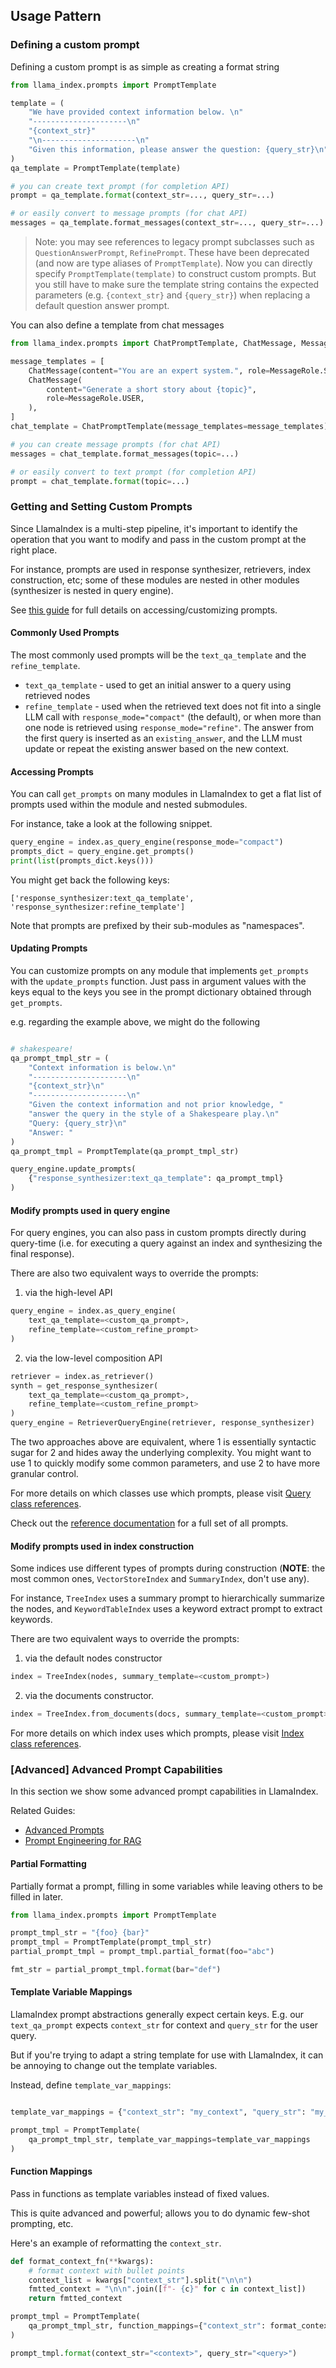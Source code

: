 ## Usage Pattern

### Defining a custom prompt

Defining a custom prompt is as simple as creating a format string

```python
from llama_index.prompts import PromptTemplate

template = (
    "We have provided context information below. \n"
    "---------------------\n"
    "{context_str}"
    "\n---------------------\n"
    "Given this information, please answer the question: {query_str}\n"
)
qa_template = PromptTemplate(template)

# you can create text prompt (for completion API)
prompt = qa_template.format(context_str=..., query_str=...)

# or easily convert to message prompts (for chat API)
messages = qa_template.format_messages(context_str=..., query_str=...)
```

> Note: you may see references to legacy prompt subclasses such as `QuestionAnswerPrompt`, `RefinePrompt`. These have been deprecated (and now are type aliases of `PromptTemplate`). Now you can directly specify `PromptTemplate(template)` to construct custom prompts. But you still have to make sure the template string contains the expected parameters (e.g. `{context_str}` and `{query_str}`) when replacing a default question answer prompt.

You can also define a template from chat messages

```python
from llama_index.prompts import ChatPromptTemplate, ChatMessage, MessageRole

message_templates = [
    ChatMessage(content="You are an expert system.", role=MessageRole.SYSTEM),
    ChatMessage(
        content="Generate a short story about {topic}",
        role=MessageRole.USER,
    ),
]
chat_template = ChatPromptTemplate(message_templates=message_templates)

# you can create message prompts (for chat API)
messages = chat_template.format_messages(topic=...)

# or easily convert to text prompt (for completion API)
prompt = chat_template.format(topic=...)
```

### Getting and Setting Custom Prompts

Since LlamaIndex is a multi-step pipeline, it's important to identify the operation that you want to modify and pass in the custom prompt at the right place.

For instance, prompts are used in response synthesizer, retrievers, index construction, etc; some of these modules are nested in other modules (synthesizer is nested in query engine).

See [this guide](/examples/prompts/prompt_mixin.ipynb) for full details on accessing/customizing prompts.

#### Commonly Used Prompts

The most commonly used prompts will be the `text_qa_template` and the `refine_template`.

- `text_qa_template` - used to get an initial answer to a query using retrieved nodes
- `refine_template` - used when the retrieved text does not fit into a single LLM call with `response_mode="compact"` (the default), or when more than one node is retrieved using `response_mode="refine"`. The answer from the first query is inserted as an `existing_answer`, and the LLM must update or repeat the existing answer based on the new context.

#### Accessing Prompts

You can call `get_prompts` on many modules in LlamaIndex to get a flat list of prompts used within the module and nested submodules.

For instance, take a look at the following snippet.

```python
query_engine = index.as_query_engine(response_mode="compact")
prompts_dict = query_engine.get_prompts()
print(list(prompts_dict.keys()))

```

You might get back the following keys:

```
['response_synthesizer:text_qa_template', 'response_synthesizer:refine_template']
```

Note that prompts are prefixed by their sub-modules as "namespaces".

#### Updating Prompts

You can customize prompts on any module that implements `get_prompts` with the `update_prompts` function. Just pass in argument values with the keys equal to the keys you see in the prompt dictionary
obtained through `get_prompts`.

e.g. regarding the example above, we might do the following

```python

# shakespeare!
qa_prompt_tmpl_str = (
    "Context information is below.\n"
    "---------------------\n"
    "{context_str}\n"
    "---------------------\n"
    "Given the context information and not prior knowledge, "
    "answer the query in the style of a Shakespeare play.\n"
    "Query: {query_str}\n"
    "Answer: "
)
qa_prompt_tmpl = PromptTemplate(qa_prompt_tmpl_str)

query_engine.update_prompts(
    {"response_synthesizer:text_qa_template": qa_prompt_tmpl}
)

```

#### Modify prompts used in query engine

For query engines, you can also pass in custom prompts directly during query-time (i.e. for executing a query against an index and synthesizing the final response).

There are also two equivalent ways to override the prompts:

1. via the high-level API

```python
query_engine = index.as_query_engine(
    text_qa_template=<custom_qa_prompt>,
    refine_template=<custom_refine_prompt>
)
```

2. via the low-level composition API

```python
retriever = index.as_retriever()
synth = get_response_synthesizer(
    text_qa_template=<custom_qa_prompt>,
    refine_template=<custom_refine_prompt>
)
query_engine = RetrieverQueryEngine(retriever, response_synthesizer)
```

The two approaches above are equivalent, where 1 is essentially syntactic sugar for 2 and hides away the underlying complexity. You might want to use 1 to quickly modify some common parameters, and use 2 to have more granular control.

For more details on which classes use which prompts, please visit
[Query class references](/api_reference/query.rst).

Check out the [reference documentation](/api_reference/prompts.rst) for a full set of all prompts.

#### Modify prompts used in index construction

Some indices use different types of prompts during construction
(**NOTE**: the most common ones, `VectorStoreIndex` and `SummaryIndex`, don't use any).

For instance, `TreeIndex` uses a summary prompt to hierarchically
summarize the nodes, and `KeywordTableIndex` uses a keyword extract prompt to extract keywords.

There are two equivalent ways to override the prompts:

1. via the default nodes constructor

```python
index = TreeIndex(nodes, summary_template=<custom_prompt>)
```

2. via the documents constructor.

```python
index = TreeIndex.from_documents(docs, summary_template=<custom_prompt>)
```

For more details on which index uses which prompts, please visit
[Index class references](/api_reference/indices.rst).

### [Advanced] Advanced Prompt Capabilities

In this section we show some advanced prompt capabilities in LlamaIndex.

Related Guides:

- [Advanced Prompts](/examples/prompts/advanced_prompts.ipynb)
- [Prompt Engineering for RAG](/examples/prompts/prompts_rag.ipynb)

#### Partial Formatting

Partially format a prompt, filling in some variables while leaving others to be filled in later.

```python
from llama_index.prompts import PromptTemplate

prompt_tmpl_str = "{foo} {bar}"
prompt_tmpl = PromptTemplate(prompt_tmpl_str)
partial_prompt_tmpl = prompt_tmpl.partial_format(foo="abc")

fmt_str = partial_prompt_tmpl.format(bar="def")

```

#### Template Variable Mappings

LlamaIndex prompt abstractions generally expect certain keys. E.g. our `text_qa_prompt` expects `context_str` for context and `query_str` for the user query.

But if you're trying to adapt a string template for use with LlamaIndex, it can be annoying to change out the template variables.

Instead, define `template_var_mappings`:

```python

template_var_mappings = {"context_str": "my_context", "query_str": "my_query"}

prompt_tmpl = PromptTemplate(
    qa_prompt_tmpl_str, template_var_mappings=template_var_mappings
)

```

#### Function Mappings

Pass in functions as template variables instead of fixed values.

This is quite advanced and powerful; allows you to do dynamic few-shot prompting, etc.

Here's an example of reformatting the `context_str`.

```python
def format_context_fn(**kwargs):
    # format context with bullet points
    context_list = kwargs["context_str"].split("\n\n")
    fmtted_context = "\n\n".join([f"- {c}" for c in context_list])
    return fmtted_context

prompt_tmpl = PromptTemplate(
    qa_prompt_tmpl_str, function_mappings={"context_str": format_context_fn}
)

prompt_tmpl.format(context_str="<context>", query_str="<query>")

```

